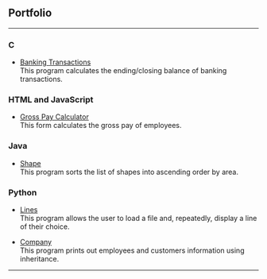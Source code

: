 ## Portfolio

---

### C

- [Banking Transactions](https://github.com/gretaisafantasy/C_Banking_Transactions/)<br>
This program calculates the ending/closing balance of banking transactions.

### HTML and JavaScript

- [Gross Pay Calculator](https://github.com/gretaisafantasy/HTML_JavaScript_Gross_Pay_Calculator)<br>
This form calculates the gross pay of employees.

### Java

- [Shape](https://github.com/gretaisafantasy/Java_Shape)<br>
This program sorts the list of shapes into ascending order by area.

### Python

- [Lines](https://github.com/gretaisafantasy/Python_Lines)<br>
This program allows the user to load a file and, repeatedly, display a line of their choice.

- [Company](https://github.com/gretaisafantasy/Python_Company)<br>
This program prints out employees and customers information using inheritance.

---
